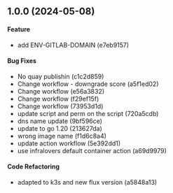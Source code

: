 ## 1.0.0 (2024-05-08)

#### Feature

* add ENV-GITLAB-DOMAIN (e7eb9157)

#### Bug Fixes

* No quay publishin (c1c2d859)
* Change workflow - downgrade score (a5f1ed02)
* Change workflow (e56a3832)
* Change workflow (f29ef15f)
* Change workflow (73953d1d)
* update script and perm on the script (720a5cdb)
* dns name update (9bf596ce)
* update to go 1.20 (213627da)
* wrong image name (f1d6c8a4)
* update action workflow (5e392dd1)
* use infralovers default container action (a69d9979)

#### Code Refactoring

* adapted to k3s and new flux version (a5848a13)

